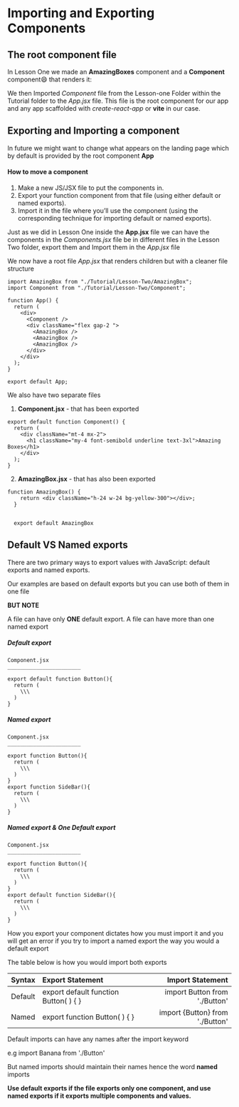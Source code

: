 # Importing and Exporting Components

## The root component file

In Lesson One we made an **AmazingBoxes** component and a **Component** component😄 that renders it:

We then Imported _Component_ file from the Lesson-one Folder within the Tutorial folder to the _App.jsx_ file. This file is the root component for our app and any app scaffolded with _create-react-app_ or **vite** in our case.

## Exporting and Importing a component

In future we might want to change what appears on the landing page which by default is provided by the root component **App**

#### How to move a component

1. Make a new JS/JSX file to put the components in.
2. Export your function component from that file (using either default or named exports).
3. Import it in the file where you’ll use the component (using the corresponding technique for importing default or named exports).

Just as we did in Lesson One inside the **App.jsx** file we can have the components in the _Components.jsx_ file be in different files in the Lesson Two folder, export them and Import them in the _App.jsx_ file

We now have a root file _App.jsx_ that renders children but with a cleaner file structure

```
import AmazingBox from "./Tutorial/Lesson-Two/AmazingBox";
import Component from "./Tutorial/Lesson-Two/Component";

function App() {
  return (
    <div>
      <Component />
      <div className="flex gap-2 ">
        <AmazingBox />
        <AmazingBox />
        <AmazingBox />
      </div>
    </div>
  );
}

export default App;

```

We also have two separate files

1. **Component.jsx** - that has been exported

```
export default function Component() {
  return (
    <div className="mt-4 mx-2">
      <h1 className="my-4 font-semibold underline text-3xl">Amazing Boxes</h1>
    </div>
  );
}
```

2.  **AmazingBox.jsx** - that has also been exported

```
function AmazingBox() {
    return <div className="h-24 w-24 bg-yellow-300"></div>;
  }


  export default AmazingBox
```

## Default VS Named exports

There are two primary ways to export values with JavaScript: default exports and named exports.

Our examples are based on default exports but you can use both of them in one file

**BUT NOTE**

A file can have only **ONE** default export. A file can have more than one named export

##### Default export

```
Component.jsx
_______________________

export default function Button(){
  return (
    \\\
  )
}

```

##### Named export

```
Component.jsx
_______________________

export function Button(){
  return (
    \\\
  )
}
export function SideBar(){
  return (
    \\\
  )
}

```

##### Named export & One Default export

```
Component.jsx
_______________________

export function Button(){
  return (
    \\\
  )
}
export default function SideBar(){
  return (
    \\\
  )
}

```

How you export your component dictates how you must import it and you will get an error if you try to import a named export the way you would a default export

The table below is how you would import both exports

| Syntax  | Export Statement                      |                Import Statement |
| ------- | :------------------------------------ | ------------------------------: |
| Default | export default function Button( ) { } |   import Button from './Button' |
| Named   | export function Button( ) { }         | import {Button} from './Button' |

Default imports can have any names after the import keyword

e.g import Banana from './Button'

But named imports should maintain their names hence the word **named** imports

**Use default exports if the file exports only one component, and use named exports if it exports multiple components and values.**
